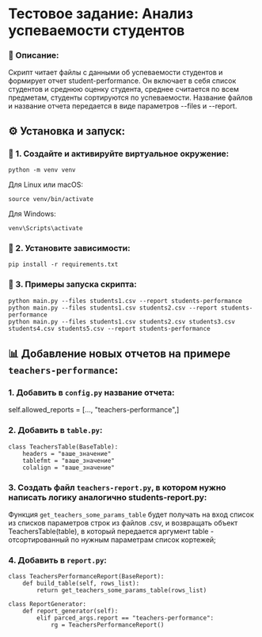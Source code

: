 # Тестовое задание: Анализ успеваемости студентов

### 📖 Описание:

Скрипт читает файлы с данными об успеваемости студентов и формирует отчет student-performance. 
Он включает в себя список студентов и среднюю оценку студента, среднее считается по всем предметам, студенты сортируются по успеваемости. Название файлов и название отчета передается в виде параметров --files и --report.

## ⚙️ Установка и запуск:

### 🔹 1. Создайте и активируйте виртуальное окружение:
```
python -m venv venv
```

Для Linux или macOS:
```
source venv/bin/activate
```
Для Windows:
```
venv\Scripts\activate
```

### 🔹 2. Установите зависимости:
```
pip install -r requirements.txt
```

### 🔹 3. Примеры запуска скрипта:
```
python main.py --files students1.csv --report students-performance
python main.py --files students1.csv students2.csv --report students-performance
python main.py --files students1.csv students2.csv students3.csv students4.csv students5.csv --report students-performance
```

## 📊 Добавление новых отчетов на примере `teachers-performance`:



### 1. Добавить в `config.py` название отчета:

self.allowed_reports = [..., "teachers-performance",]


### 2. Добавить в `table.py`:
```
class TeachersTable(BaseTable):
    headers = "ваше_значение"
    tablefmt = "ваше_значение"
    colalign = "ваше_значение"
```

### 3. Создать файл `teachers-report.py`, в котором нужно написать логику аналогично students-report.py:
Функция `get_teachers_some_params_table` будет получать на вход список из списков параметров строк из файлов .csv, и возвращать объект TeachersTable(table), в который передается аргумент table - отсортированный по нужным параметрам список кортежей;

### 4. Добавить в `report.py`:
```
class TeachersPerformanceReport(BaseReport):
    def build_table(self, rows_list):
        return get_teachers_some_params_table(rows_list)

class ReportGenerator:
    def report_generator(self):
        elif parced_args.report == "teachers-performance":
            rg = TeachersPerformanceReport()
```